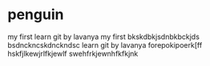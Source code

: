 penguin
=======
my first 
learn git by lavanya 
my first 
bkskdbkjsdnbkbckjds
bsdnckncskdnckndsc
learn git by lavanya 
forepokipoerk[ff
hskfjlkewjrlfkjewlf
swehfrkjewnhfkfkjnk

